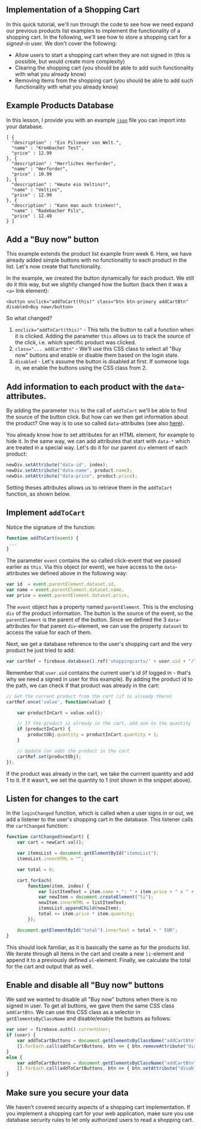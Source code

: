 ## Implementation of a Shopping Cart

In this quick tutorial, we'll run through the code to see how we need expand our previous products list examples to implement the functionality of a shopping cart. In the following, we'll see how to store a shopping cart for a *signed-in* user. We don't cover the following:

- Allow users to start a shopping cart when they are not signed in (this is possible, but would create more complexity)
- Clearing the shopping cart (you should be able to add such functionality with what you already know)
- Removing items from the shopping cart (you should be able to add such functionality with what you already know)


## Example Products Database

In this lesson, I provide you with an example [`json`](database_export.json) file you can import into your database. 

```
[ {
  "description" : "Ein Pilsener von Welt.",
  "name" : "Krombacher Test",
  "price" : 12.99
}, {
  "description" : "Herrliches Herforder",
  "name" : "Herforder",
  "price" : 10.99
}, {
  "description" : "Heute ein Veltins!",
  "name" : "Veltins",
  "price" : 12.99
}, {
  "description" : "Kann man auch trinken!",
  "name" : "Radebacher Pils",
  "price" : 12.49
} ]
```

## Add a "Buy now" button

This example extends the product list example from week 6. Here, we have already added simple buttons with no functionality to each product in the list. Let's now create that functionality.

In the example, we created the button dynamically for each product. We still do it this way, but we slightly changed how the button (back then it was a `<a>` link element):

`<button onclick="addToCart(this)" class="btn btn-primary addCartBtn" disabled>Buy now</button>`

So what changed?

1. `onclick="addToCart(this)"` - This tells the button to call a function when it is clicked. Adding the parameter `this` allows us to track the source of the click, i.e. which specific product was clicked.
2. `class="... addCartBtn"` - We'll use this CSS class to select all "Buy now" buttons and enable or disable them based on the login state.
3. `disabled` - Let's assume the button is disabled at first. If someone logs in, we enable the buttons using the CSS class from 2.

## Add information to each product with the `data`-attributes.

By adding the parameter `this` to the call of `addToCart` we'll be able to find the source of the button click. But how can we then get information about the product? One way is to use so called `data`-attributes (see also [here](https://developer.mozilla.org/en-US/docs/Learn/HTML/Howto/Use_data_attributes)).

You already know how to set attributes for an HTML element, for example to hide it. In the same way, we can add attributes that start with `data-*` which are treated in a special way. Let's do it for our parent `div` element of each product:

```javascript
newDiv.setAttribute("data-id", index);
newDiv.setAttribute("data-name", product.name);
newDiv.setAttribute("data-price", product.price);
```

Setting theses attributes allows us to retrieve them in the `addToCart` function, as shown below.

## Implement `addToCart`

Notice the signature of the function:

```javascript
function addToCart(event) {
 ...
}
```

The parameter `event` contains the so called click-event that we passed earlier as `this`. Via this object (or event), we have access to the `data`-attributes we defined above in the following way:

```javascript
var id  = event.parentElement.dataset.id,
var name = event.parentElement.dataset.name,
var price = event.parentElement.dataset.price,

```

The `event` object has a property named `parentElement`. This is the enclosing `div` of the product information. The button is the source of the event, so the `parentElement` is the parent of the button. Since we defined the 3 `data`-attributes for that parent `div`-element, we can use the property `dataset` to access the value for each of them.

Next, we get a database reference to the user's shopping cart and the very product he just tried to add:

```javascript
var cartRef = firebase.database().ref('shoppingcarts/' + user.uid + "/" + productObj.id);
```

Remember that `user.uid` contains the current user's id (if logged in - that's why we need a signed in user for this example). By adding the product id to the path, we can check if that product was already in the cart:

```javascript
// Get the current product from the cart (if is already there)
cartRef.once('value', function(value) {

    var productInCart = value.val();

    // If the product is already in the cart, add one to the quantity
    if (productInCart) {
        productObj.quantity = productInCart.quantity + 1;
    }

    // Update (or add) the product in the cart
    cartRef.set(productObj);
});

```

If the product was already in the cart, we take the currrent quantity and add 1 to it. If it wasn't, we set the quantity to 1 (not shown in the snippet above).

## Listen for changes to the cart

In the `loginChanged` function, which is called when a user signs in or out, we add a listener to the user's shopping cart in the database. This listener calls the `cartChanged` function:

```javascript
function cartChanged(newCart) {
    var cart = newCart.val();

    var itemsList = document.getElementById("itemsList");
    itemsList.innerHTML = "";

    var total = 0;

    cart.forEach(
        function(item, index) {
            var listItemText = item.name + ": " + item.price + " x " + item.quantity + " = " + item.price * item.quantity + " EUR";
            var newItem = document.createElement("li");
            newItem.innerHTML = listItemText;
            itemsList.appendChild(newItem);
            total += item.price * item.quantity;
        });

    document.getElementById("total").innerText = total + " EUR";
}
```

This should look familiar, as it is basically the same as for the products list. We iterate through all items in the cart and create a new `li`-element and append it to a previously defined `ul`-element. Finally, we calculate the total for the cart and output that as well.

## Enable and disable all "Buy now" buttons

We said we wanted to disable all "Buy now" buttons when there is no signed in user. To get all buttons, we gave them the same CSS class `addCartBtn`. We can use this CSS class as a selector in `getElementsByClassName` and disable/enable the buttons as follows:

```javascript
var user = firebase.auth().currentUser;
if (user) {
    var addToCartButtons = document.getElementsByClassName("addCartBtn");
    [].forEach.call(addToCartButtons, btn => { btn.removeAttribute("disabled"); });
}
else {
    var addToCartButtons = document.getElementsByClassName("addCartBtn");
    [].forEach.call(addToCartButtons, btn => { btn.setAttribute("disabled", ""); });
}
```

## Make sure you secure your data

We haven't covered security aspects of a shopping cart implementation. If you implement a shopping cart for your web application, make sure you use database security rules to let only authorized users to read a shopping cart.